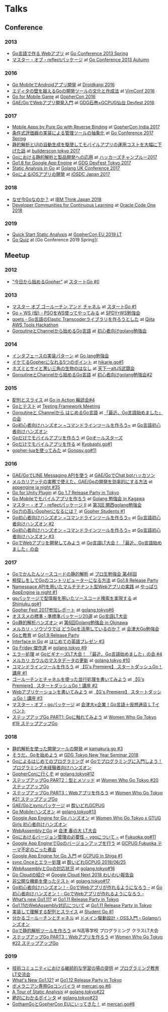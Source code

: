 # Talks

## Conference

### 2013
* [Go言語で作る Webアプリ](https://docs.google.com/presentation/d/1rrY2oibeUrqjF4ga5L3EhDioIURcMCUOz7jBXHWBdOM/edit?usp=sharing) at [Go Conference 2013 Spring](https://github.com/GoCon/GoCon/blob/master/2013spring.rst)
* [マスター・オブ・reflectパッケージ](https://docs.google.com/presentation/d/1g1F6_5nedwF2mYKK_rU9kD2uqbaJITGfpvMg4ka0jeU/edit?usp=sharinga) at [Go Conference 2013 Autumn](https://github.com/GoCon/GoCon/blob/master/2013autumn.rst)

### 2016
* [Go MobileでAndroidアプリ開発](https://docs.google.com/presentation/d/18Pxw7um5rzxyvzuIl8W9s7ii3KOUvfbxlQMdvfondk4/edit?usp=sharing) at [Droidkaigi 2016](https://droidkaigi.github.io/2016/)
* [エディタの壁を越えるGoの開発ツールの文化と作成法](https://docs.google.com/presentation/d/1R-5OfkjgiarqwA4w1M2__BDKaqRceHwA9ae9KFiIxfY/edit?usp=sharing) at [VimConf 2016](https://vimconf.org/2016/)
* [Go for Mobile Game](https://docs.google.com/presentation/d/1PvlfcO5OU0Zlv3eISdIgUsRLpXsVaMvxX0C0c7iCvHg/edit?usp=sharing) at [GopherCon 2016](https://www.youtube.com/playlist?list=PL2ntRZ1ySWBdliXelGAItjzTMxy2WQh0P)
* [GAE/GoでWebアプリ開発入門](https://docs.google.com/presentation/d/1vvaEBEj3XvcZO4r9N182vpyJAcEIXODMxStWvao6F7k/edit?usp=sharing) at [GDG石巻×GCPUG仙台 Devfest 2016](https://gdgishinomaki.connpass.com/event/43815/)

### 2017
* [Mobile Apps by Pure Go with Reverse Binding](https://docs.google.com/presentation/d/1Ut5iudPCVZj75Bcydip7iPMbaiXf94CkvLCYQDF6iXM/edit?usp=sharing) at [GopherCon India 2017](https://gopherconindia.com/2017/)
* [条件式評価器の実装による管理ツールの抽象化](https://docs.google.com/presentation/d/1Z51ZjTGeXoG9ltlZ-lSqwkNhi0lGYYmGgVNjKjX_6Oo/edit?usp=sharing) at [Go Conference 2017 Spring](https://gocon.connpass.com/event/52441/)
* [静的解析とUIの自動生成を駆使してモバイルアプリの運用コストを大幅に下げた話](https://docs.google.com/presentation/d/1cpwP6LAjFh0X2xsr6JIw3uAPna1IV42-83rQtO0Ho7s/edit?usp=sharing) at [builderscon tokyo 2017](https://builderscon.io/tokyo/2017)
* [Goにおける静的解析と製品開発への応用](https://docs.google.com/presentation/d/1nXOzZ2h3TIkRwVTJ3zYn6ycnb8MrZOxtK4-pgNb05V4/edit?usp=sharing) at [ハッカーズチャンプルー2017](http://hackers-champloo.org/2017/)
* [Go1.8 for Google App Engine](https://docs.google.com/presentation/d/1EAV6DeIIWBzYFRS3Dyh4okOFJP00XiVSHj2EYgXtywA/edit?usp=sharing) at [GDG DevFest Tokyo 2017](https://gdg-tokyo.connpass.com/event/66236/)
* [Static Analysis in Go](https://docs.google.com/presentation/d/1cNYL9xb1gvCVlltcT589GgxQ_y4vzZ8wOyGcDYPugoI/edit?usp=sharing) at [Golang UK Conference 2017](https://www.gophercon.co.uk/archive/2017/)
* [GoによるiOSアプリの開発](https://docs.google.com/presentation/d/1UWS060x6NkMip6X9Amcrxgf_JrBexCaOwvtWcLU4iuA/edit?usp=sharing) at [iOSDC Japan 2017](https://iosdc.jp/2017/)

### 2018
* [なぜ今Goなのか？](https://drive.google.com/file/d/1R2yWMlqSfmjliXurRQQnOo1DupD3EPer/view?usp=sharing) at [IBM Think Japan 2018](https://ibmevent.jp/thinkjapan2018devday/)
* [Developer Communities for Continuous Learning](http://bit.ly/co18tenntenn) at [Oracle Code One 2018](https://events.rainfocus.com/widget/oracle/oow18/catalogcodeone18?search=DEV5581)

### 2019
* [Quick Start Static Analysis](http://bit.ly/quickstartstaticanalysis) at [GopherCon EU 2019 LT](https://www.gophercon.es/)
* [Go Quiz](https://docs.google.com/presentation/d/1wp1odSpNmYmFkdYVk-Xn6M5ipbXcOi0cxMiI3ujKa6U/edit?usp=sharing) at [Go Conference 2019 Spring](

## Meetup

### 2012
* ["今日から始めるGopher"](https://docs.google.com/presentation/d/1JvmAx_ywI7PEjnVRjUJBLY8LDn-RCGdBmc8Rf84-KUA/edit?usp=sharing) at [スタートGo #0](https://sites.google.com/a/gtugs.org/tokai/handson/20121016)

### 2013
* [マスター オブ ゴールーチン アンド チャネル](https://docs.google.com/presentation/d/1rsSt2PB9tHKFJKZ_0hQ7RYrWJhLUlIf3svgNardpCJ8/edit?usp=sharing) at [スタートGo #1](https://sites.google.com/a/gtugs.org/tokai/handson/20130119)
* [Go + WS (仮) - PSOをWS使ってやってみる](https://docs.google.com/presentation/d/1JFwh3Dk68Brs1lGDOAV9T7ReOyFXsOFba6BStLtbDB4/edit?usp=sharing) at [SPDY+WS勉強会](https://connpass.com/event/1732/)
* [goets - Go言語のElastic Transcoderライブラリを作ろうとした](https://docs.google.com/presentation/d/1EtYhmXgALKK6vSoXnRQM0xCToZGCET3NLqbUUvi83qY/edit?usp=sharing) at [Qiita AWS Tools Hackathon](https://qiitahackathon04.peatix.com)
* [GoroutineとChannelから始めるGo言語](https://docs.google.com/presentation/d/1jPKdGirZsr5l45Qt_6xnMYyLXtZprep770xb4gqDiIo/edit?usp=sharing) at [初心者向けgolang勉強会](https://atnd.org/events/42889)

### 2014
* [インタフェースの実装パターン](https://docs.google.com/presentation/d/1eRejSqRIURz4reUNGOyAVtuNsMPes2HUhrZGL80m5jk/edit?usp=sharing) at [Go lang勉強会](https://connpass.com/event/7814/)
* [イケてるGopherになれる5つのポイント](https://docs.google.com/presentation/d/1QukxNUpqMD0GQAJfkE8Lw8zqWK-sH2NnmIurOv4JLqk/edit?usp=sharing) at [hikarie.go#1](https://connpass.com/event/6579/)
* [ネズミとサイと黒い三角の生物のはなし](https://docs.google.com/presentation/d/1P9HUofDRngTRDynqRvt1sy0BFnc1VOkoyBVQjLZ8RgY/edit?usp=sharing) at [天下一altJS武闘会](https://connpass.com/event/6402/)
* [GoroutineとChannelから始めるGo言語](https://docs.google.com/presentation/d/1JlZlcm14Z6WByajdQ5gHwpHHF3WeNIenbizHaFpUA8A/edit?usp=sharing) at [初心者向けgolang勉強会#2](https://atnd.org/events/46857)

### 2015
* [配列とスライス](https://docs.google.com/presentation/d/12sATg4KRoKgemxnw25jC0YDg70ROJMkUor1AqxrvdNk/edit?usp=sharing) at [Go in Action 輪読会#4](https://goinaction.connpass.com/event/22828/)
* [Goとテスト](https://docs.google.com/presentation/d/13xobPultHb9DGS6fXg1tw8uSYEKm5lAIyOeiqlhyHr8/edit?usp=sharing) at [Testing Framework Meeting](https://tddbc.doorkeeper.jp/events/31700)
* [Goroutineと Channelから はじめるGo言語](https://docs.google.com/presentation/d/1RONHMWJkSOL2-Wr35lFCCJsfn_aD7_mWq41h1jsbbNk/edit?usp=sharing) at [「最近、Go言語始めました」の会](https://connpass.com/event/22536/)
* [Go初心者向けハンズオン ~コマンドラインツールを作ろう~](https://docs.google.com/presentation/d/1iCIWvuBwX6r_GWbe9BqNoQjyAwRcozQ6A5HpQuC309c/edit?usp=sharing) at [Go言語初心者向けハンズオン](https://gocon.connpass.com/event/21550/)
* [Goだけでモバイルアプリを作ろう](https://docs.google.com/presentation/d/1JmXYWaI8lKVNe8ElhxP2iCikSwq3Qm4AmpntzC5yuoM/edit?usp=sharing) at [Goオールスターズ](https://techplay.jp/event/571126)
* [Goだけでモバイルアプリを作る](https://docs.google.com/presentation/d/1E8LuA_wqLWgPHH4dps8I2Ze6DmpPsZBQyqxRkxg5CbE/edit?usp=sharing) at [Kyobashi.go#1](https://kyobashi-go.connpass.com/event/18038/)
* [gopher-luaを使ってみた](https://docs.google.com/presentation/d/1GxrEsooqfue4zGlp0ymjT3VdzIjatNI5kdGPX-W-oso/edit?usp=sharing) at [Gonosy.go#11](https://gunosygo.connpass.com/event/12343/)

### 2016
* [GAE/GoでLINE Messaging APIを使う](https://docs.google.com/presentation/d/1rKL186gHYv0KoJB5Yqo28DC4IRd3-DGl32Mll84o0yY/edit?usp=sharing) at [GAE/GoでChat botハッカソン](https://gcpug-tokyo.connpass.com/event/44035/)
* [メルカリアッテの実務で使えた、GAE/Goの開発を効率的にする方法](https://docs.google.com/presentation/d/1hzymz58qd4Moxf6w80wwJSzyEAKEsJ7OARR8zUFH5Ig/edit?usp=sharing) at [appengine ja night #35](https://gcpja.connpass.com/event/44024/)
* [Go for Unity Plugin](https://docs.google.com/presentation/d/1dM2vdBy2cXFcZbniiY_2i0sw11uLq6cszJVrDrLa9XU/edit?usp=sharing) at [Go 1.7 Release Party in Tokyo](https://gocon.connpass.com/event/37332/)
* [Go Mobileでモバイルアプリを作ろう](https://docs.google.com/presentation/d/1QHdc3R2hPW1zrR6h77yRTJD2pD0kj4IW6KTDL6aleXI/edit?usp=sharing) at [Golang 勉強会 in Kagawa](https://gdgshikoku.connpass.com/event/26262/)
* [マスター・オブ・reflectパッケージ II](https://docs.google.com/presentation/d/1dY5YDldcsgFoVO2OQTUVIop0jvjlmZqpkqVJQpDGqP8/edit?usp=sharing) at [第3回 関西golang勉強会](https://kug2.connpass.com/event/29065/)
* [Go力の高いGopherになるには？](https://docs.google.com/presentation/d/1JIoJmqpibLI2Q2QTQWCRV6AxbxCVAVvd8O4mdyWLjQw/edit?usp=sharing) at [Gopher Students #1](https://gopher.connpass.com/event/39678/)
* [Go初心者向けハンズオン ~コマンドラインツールを作ろう~](https://docs.google.com/presentation/d/17b3OlhuJjYrZA4Tm5f0DZvS6Sbs4Oo6I1Ox3Lw1Ocuk/edit?usp=sharing) at [Go言語初心者向けハンズオン #2](https://go-beginners.connpass.com/event/25885/)
* [Go初心者向けハンズオン ~コマンドラインツールを作ろう~](https://docs.google.com/presentation/d/1PFZJ-4NA8mNgJz0VFjSx-HHCVomOV1aZ5QED8KDYm7Y/edit?usp=sharing) at [Go言語初心者向けハンズオン #3](https://go-beginners.connpass.com/event/39677/)
* [GoでWebアプリを開発してみよう](https://docs.google.com/presentation/d/11pXIkqbkF_n9J_QPx_63jyRepOf_u4Z7Ry0jskgJ4Lo/edit?usp=sharing) at [Go言語LT大会！ 「最近、Go言語始めました」の会](https://go-beginners.connpass.com/event/28621/)

### 2017
* [Goでかんたんソースコードの静的解析](https://docs.google.com/presentation/d/10AN6wkKMXr8zqXAK8PWm_4660zToNtRUlXkOf7Fe35Q/edit?usp=sharing) at [プロ生勉強会 第46回](https://atnd.org/events/85177)
* [粗探しをしてGoのコントリビューターになる方法](https://docs.google.com/presentation/d/1qNIOKYlN5KEZAZkwr2NqK3Oh77GIoxgF0pk7uK4-PgI/edit?usp=sharing) at [Go1.8 Release Party](https://gocon.connpass.com/event/48281/)
* [Namespace APIを用いたマルチテナント型Webアプリの実践](https://docs.google.com/presentation/d/1XZNlhvcJ9dIxv5suSYJAr78sACrgNPvhY7m0gqExtrE/edit?usp=sharing) at [やっぱり AppEngine ja night #1](https://gaeja.connpass.com/event/51099/)
* [goパッケージで型情報を用いたソースコード検索を実現する](https://docs.google.com/presentation/d/1P9K2AFzaWIDCXhKSFn5ZY6aAMVj0tVJhA1L8NCmqgIs/edit?usp=sharing) at [Shinjuku.go#1](https://shinjukugo.connpass.com/event/52929/)
* [Gopher Fest 2017参加レポート](https://docs.google.com/presentation/d/1NTbG6-9wvIiY8e-I2Ga8PU24vLoAiTdB7_qxlEzahiA/edit?usp=sharing) at [golang.tokyo#6](https://golangtokyo.connpass.com/event/57168/)
* [オススメの標準・準標準パッケージ20選](https://docs.google.com/presentation/d/1hhHcgtDnBNG-Izlny0PQgY4T19uNMBeUdd0zDdKkMeY/edit?usp=sharing) at [Go言語LT大会](https://go-beginners.connpass.com/event/55768/)
* [Go静的解析ハンズオン](https://docs.google.com/presentation/d/1uRqs0pA3_WcyXOze3Q37bjRzJFg6f59gKVy-0hssT-8/edit?usp=sharing) at [第6回Golang勉強会 in Okinawa](https://okinawa-go.doorkeeper.jp/events/61119)
* [メルカリ・ソウゾウでは どうGoを活用しているのか？](https://docs.google.com/presentation/d/1kbOh8MmIPupOYWXeh52L0Mt7zR5P5f89LEleOtvFROQ/edit?usp=sharing) at [会津大Go勉強会](https://www.facebook.com/events/1270609349714475/)
* [Goと教育](https://docs.google.com/presentation/d/1wyzXLuZgwZRaC_45mUgu9sJnEhlAisAeXcYKdGC2lKo/edit?usp=sharing) at [Go1.9 Release Party](https://gocon.connpass.com/event/64281/)
* [Interface in Go](https://docs.google.com/presentation/d/1_shSE0_0nHtD2fCOjPOwFId_IwPgSHSAmKiX2Z-5-BM/edit?usp=sharing) at [はじめての英語プレゼン #3](https://english-lt.connpass.com/event/66023/)
* [Go Friday 傑作選](https://docs.google.com/presentation/d/1ceJtVZ_AJZiUk2sHZgx0m9wMtW5e8exbtu4Okg4f-3U/edit?usp=sharing) at [golang.tokyo #9](https://golangtokyo.connpass.com/event/65921/)
* [エラー処理](https://docs.google.com/presentation/d/1sUYWUkWypJ3iqbYRKPzeUoD92-C8FjdXu3IIywk-23k/edit?usp=sharing) at [GoビギナーズLT大会！ 「最近、Go言語始めました」の会 #4](https://go-beginners.connpass.com/event/64866/)
* [メルカリ カウルのマスタデータの更新](https://docs.google.com/presentation/d/1OPjYnEjb_qnt1NsEX6F7-8FUJnxnHBpgdaE5na92cuc/edit?usp=sharing) at [golang.tokyo #10](https://golangtokyo.connpass.com/event/70162/)
* [コマンドラインツールを作ろう](https://docs.google.com/presentation/d/1wtYduQLp6umqovz4l9NBQBm-w0akM0ROv2Oe7EEFEbw/edit?usp=sharing) at [【G's Premiere】 スタートダッシュGo！講座 #1](https://peatix.com/event/308633?lang=ja)
* [ゴールーチンとチャネルを使った並行処理を書いてみよう](https://docs.google.com/presentation/d/1CN4VgInzyGlCGBpTxMPyEWXyS0iZTkj3O2dNBaX58DU/edit?usp=sharing) at [【G's Premiere】 スタートダッシュGo！講座 #2](https://peatix.com/event/308633?lang=ja)
* [Webアプリケーションを書いてみよう](https://docs.google.com/presentation/d/1T-OAj39yg71sYrv5HxKvdQPluPX8Ll_5wsigq4a6uwU/edit?usp=sharing) at [【G's Premiere】 スタートダッシュGo！講座 #3](https://peatix.com/event/308633?lang=ja)
* [マスター・オブ・goパッケージ](https://docs.google.com/presentation/d/1q79oLlOMcUgyK-sZSkZADPDz-mZjyro3OpcNdFH2ndM/edit?usp=sharing) at [会津大×企業！Go言語＋仮想通貨 L Tイベント](https://www.facebook.com/events/139093123415022/)
* [ステップアップGo PART1: Goに触れてみよう](https://docs.google.com/presentation/d/1STe4ECfA034ZBLfUGNTGpD954JDhMDZTWkxGAjteQQM/edit?usp=sharing) at [Women Who Go Tokyo #19 ステップアップGo](https://womenwhogo-tokyo.connpass.com/event/73296/)

### 2018
* [静的解析を使った開発ツールの開発](https://docs.google.com/presentation/d/1m1CdI544cUdgwWhsx_t0Dwvt77eufye75qtE9Y4y8QY/edit?usp=sharing) at [kamakura.go #3](https://connpass.com/event/74421/)
* [そうだ、Goを始めよう](https://docs.google.com/presentation/d/1hR2JcErokuZyqqDzeQ96bi70gz0hEIB722wkVkbD1AY/edit?usp=sharing) at [GDG Tokyo New Year Seminar 2018](https://gdg-tokyo.connpass.com/event/73835/)
* [Goによるはじめてのプログラミング](https://docs.google.com/presentation/d/1iwvr_wiPGky4vaf_RkJbeF7DPo3b0xnZYxi76HXwY2I/edit?usp=sharing) at [Goでプログラミングに入門しよう！プログラミング未経験者向けハンズオン](https://go-beginners.connpass.com/event/76645/)
* [GopherConに行くぞ](https://docs.google.com/presentation/d/1jXhxkSd0pWaLxfBbB1eTNiiWX8-pv_iD7X52ui9JuOk/edit?usp=sharing) at [golang.tokyo#12](https://golangtokyo.connpass.com/event/76540/)
* [ステップアップGo PART2：型とメソッド](https://docs.google.com/presentation/d/159LFKyfFwV8wYegAIgBxV2eis4lgEeu5gNbjcKJYIMU/edit?usp=sharing) at [Women Who Go Tokyo #20 ステップアップGo](https://womenwhogo-tokyo.connpass.com/event/75940/)
* [ステップアップGo PART3：Webアプリを作ろう](https://docs.google.com/presentation/d/1yNotGSSXdvV8IWcACT-fjfR2FAHqSdrPo5xA-Mk1sbQ/edit?usp=sharing) at [Women Who Go Tokyo #21 ステップアップGo](https://womenwhogo-tokyo.connpass.com/event/78447/)
* [GAE/Goとsyncパッケージ](https://docs.google.com/presentation/d/134mdqxsgBVaSJH5FzlPlaQHZQdPc3xaSLM43NNcVt4w/edit?usp=sharing) at [酔いどれGCPUG](https://gcpug-tokyo.connpass.com/event/78667/)
* [Go Mobileハンズオン](https://docs.google.com/presentation/d/1rHwNMweNlqohkAsUlAwWEZx5wxcRm10KR1p5UxTPaaA/edit?usp=sharing) at [golang.tokyo#13](https://golangtokyo.connpass.com/event/79039/)
* [Google App Engine for Go ハンズオン](https://docs.google.com/presentation/d/1bKuKfGbFeGnK3KIqnfvQ5ViNx84xlaY2DiLwwcOcxQs/edit?usp=sharing) at [Women Who Go Tokyo x GTUG Girls 初心者向けハンズオン](https://womenwhogo-tokyo.connpass.com/event/81357/)
* [WebAssemblyとGo](https://docs.google.com/presentation/d/1uZUp-citloRTjxR11Bpj-eitugVCANea4L6vsg6zw7E/edit?usp=sharing) at [会津 春の大 LT大会](https://www.facebook.com/events/575057802865840/)
* [Goにおけるバージョン管理の必要性 − vgoについて −](https://docs.google.com/presentation/d/1Ij3yK1GI_sJh-2mxIAV-nSG05wFKDvVEJzVAIBAZpPc/edit?usp=sharing) at [Fukuoka.go#11](https://fukuokago.connpass.com/event/87684/)
* [Google App EngineでGoのバージョンアップを行う](https://docs.google.com/presentation/d/1Rl1lSMCyUMjRpb5zkVw4mxfpnh3xjGxNRA_xt47yzxo/edit?usp=sharing) at [GCPUG Fukuoka テーマ不定のごった煮会](https://gcpugfukuoka.connpass.com/event/88773/)
* [Google App Engine for Go 入門](https://docs.google.com/presentation/d/1dmHLS3QX4UMiWDAWWr846GCTzR1jNVH6g-2tzfAAwaQ/edit?usp=sharing) at [GCPUG in Shiga #1](https://gcpug-shiga.connpass.com/event/87717/)
* [sync.Onceとエラー処理](https://docs.google.com/presentation/d/1IXumqwmILh7Lxisn2MMun4n4CQVOa4pV9JAPUYSxL_0/edit?usp=sharing) at [酔いどれGCPUG 2018/06/25](https://gcpug-tokyo.connpass.com/event/90127/)
* [WebAssemblyとGoの対応状況](https://docs.google.com/presentation/d/1hzLyC6vlr4k0HQn_yRAjH6HjVwi4zTbU2H6P8qkHlho/edit?usp=sharing) at [golang.tokyo#16](https://golangtokyo.connpass.com/event/92225/)
* [Go Cloudの紹介](https://docs.google.com/presentation/d/1R5eCtqTUETcD-o5Vaq41RYXFW-s5ksmdV4uSBR-G2zQ/edit?usp=sharing) at [Google Cloud Next 2018 わいわい報告会](https://mercari.connpass.com/event/94240/)
* [非公開な機能を使ったテスト](https://docs.google.com/presentation/d/1LLEHlg2IEecaoXnUpKOkMSE1hk9lAWVNJz5VMwmbqm8/edit?usp=sharing) at [golang.tokyo#17](https://golangtokyo.connpass.com/event/96200/)
* [Go初心者向けハンズオン！- GoでWebアプリが作れるようになろう -](http://bit.ly/goabhandson) at [Go初心者向けハンズオン！- GoでWebアプリが作れるようになろう -](https://techplay.jp/event/705479)
* [What’s new Go1.11?](https://docs.google.com/presentation/d/1ZwqSq0q8Z168dGqRUd-oEpQmhpd2d10Ekqk2B1Dory8/edit?usp=sharing) at [Go1.11 Release Party in Tokyo](https://gocon.connpass.com/event/95631/)
* [Go1.11のWebAssembly対応について](https://docs.google.com/presentation/d/1i9jQ_7pPXzaa_IVelwcGvYvLBzMZZ9NLM_QXbu0WvFs/edit?usp=sharing) at [Go1.11 Release Party in Tokyo](https://gocon.connpass.com/event/95631/)
* [実装して理解する配列とスライス](https://docs.google.com/presentation/d/1uqD01huG8G9_l1O6Ruq5GEdxkCuWd4nZXdL2UuLmANQ/edit?usp=sharing) at [Student Go #1](https://studentgo.connpass.com/event/97676/)
* [分かるゴールーチンとチャネル](https://docs.google.com/presentation/d/1y-iFHzxKTPmly6TlPRNlne-8rsPJ_IJMSQboHkOcFBo/edit?usp=sharing) at [ドメイン駆動設計・OSS入門・Golangハンズオン](https://camphor.connpass.com/event/104719/)
* [Goで静的解析ツールを作ろう](https://docs.google.com/presentation/d/1KjzmhlRW0wg17__IKG7MQtL8PEu49hguQEpmYwksPWw/edit?usp=sharing) at N高等学校 プログラミング クラスLT大会
* [ステップアップGo PART3：Webアプリを作ろう](https://docs.google.com/presentation/d/1yNotGSSXdvV8IWcACT-fjfR2FAHqSdrPo5xA-Mk1sbQ/edit?usp=sharing) at [Women Who Go Tokyo #22 ステップアップGo](https://womenwhogo-tokyo.connpass.com/event/84440/)

### 2019
* [技術コミュニティにおける継続的な学習の場の提供](https://docs.google.com/presentation/d/1BMdvoEi1iug5FdMd0Bj_A1SaTdxOgpddQhRoaqGUlyA/edit?usp=sharing) at [プログラミング教育LT交流会](https://connpass.com/event/113304/)
* [What's New Go1.12?](https://docs.google.com/presentation/d/1KMmFfcI7eTxIqco4vuw_THiCI3yrjSOm50ZnoPhJkQI/edit?usp=sharing) at [Go1.12 Release Party in Tokyo](https://gocon.connpass.com/event/118022/)
* [ポメラニアン専用Goコンパイラ](https://docs.google.com/presentation/d/1gwWeUcjJFyIv5IVEaPAvn_petS3VB68aw9kFtZvche4/edit?usp=sharing) at [mercari.go #6](https://mercari.connpass.com/event/118695/)
* [A Tour of Static Analysis](http://bit.ly/atourofgostaticanalysis) at [golang.tokyo#22](https://golangtokyo.connpass.com/event/122263/)
* [絶対にわかるポインタ](http://bit.ly/zettaiptr) at [golang.tokyo#23](https://golangtokyo.connpass.com/event/126673/)
* [GothamGoとGopherCon EUにいってきた！](http://bit.ly/tenntennmercarigo8) at [mercari.go#8](https://mercari.connpass.com/event/132114/) 
